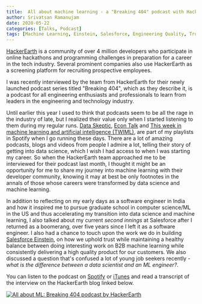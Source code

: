 ```yaml
---
title:  All about machine learning - a "Breaking 404" podcast with HackerEarth
author: Srivatsan Ramanujam
date: 2020-05-22
categories: [Talks, Podcast]
tags: [Machine Learning, Einstein, Salesforce, Engineering Quality, Trust, Explainability]
---
```


[HackerEarth](https://www.hackerearth.com/) is a community of over 4 million developers who participate in online 
hackathons and programming challenges in preparation for a career in the tech industry. Several prominent companies also use
HackerEarth as a screening platform for recruiting prospective employees.

I was recently interviewed by the team from HackerEarth for their newly launched podcast series titled 
"Breaking 404", which as they describe it, is a podcast for all engineering enthusiasts and professionals to learn from leaders in the engineering and 
technology industry.

Until earlier this year I used to think that podcasts seem to be all the rage in the industry of late, but I realized 
their value only when I started listening to them during my regular runs. [Data Skeptic](https://open.spotify.com/show/1BZN7H3ikovSejhwQTzNm4), 
[Econ Talk]() and [This week in machine learning and artificial intelligence (TWIML)](https://open.spotify.com/episode/3ilNPBCAs3njQ1VQifKfcx), 
are part of my playlists in Spotify when I go running these days. There are a lot of amazing podcasts, blogs and videos from people I admire a lot, telling their story of getting into data science, which I wish I had access to when I was starting my career. So when the HackerEarth team approached me to be interviewed for their podcast last month, I thought it might be an opportunity for me to share my journey into machine learning with their developer community, knowing it may at best be only footnotes in the annals of those whose careers were transformed by data science and machine learning.

In addition to reflecting on my early days as a software engineer in India and how it inspired me to pursue graduate school in computer science/ML in the US and thus accelerating my transition into data science and machine learning, 
I also talked about my current *second innings* at Salesforce after I returned as a boomerang, over five years since I left it as a software engineer. I also had a chance to touch upon the work we do in building [Salesforce Einstein](https://www.salesforce.com/products/einstein/overview/), 
on how we uphold trust while maintaining a healthy balance between doing interesting work on B2B machine learning while 
consistently delivering a high quality product for our customers. We also discussed a question that's confused a lot of young job seekers recently - *what is the difference
between a data scientist and an ML engineer?*.

You can listen to the podcast on [Spotify](https://open.spotify.com/episode/4z7i2aubf519slZ0VqIqju) or [iTunes](https://podcasts.apple.com/in/podcast/all-about-machine-learning-srivatsan-ramanujam-director/id1506174736?i=1000475480031)
and read a transcript of the interview on the HackerEarth blog linked below.

[![All about ML: Breaking 404 podcast by HackerEarth](https://raw.githubusercontent.com/vatsan/vatsan.github.io/master/assets/img/sample/vatsan_hacker_earth_breaking_404.jpg)](https://www.hackerearth.com/blog/talent-assessment/podcasts/all-about-machine-learning/)
   
